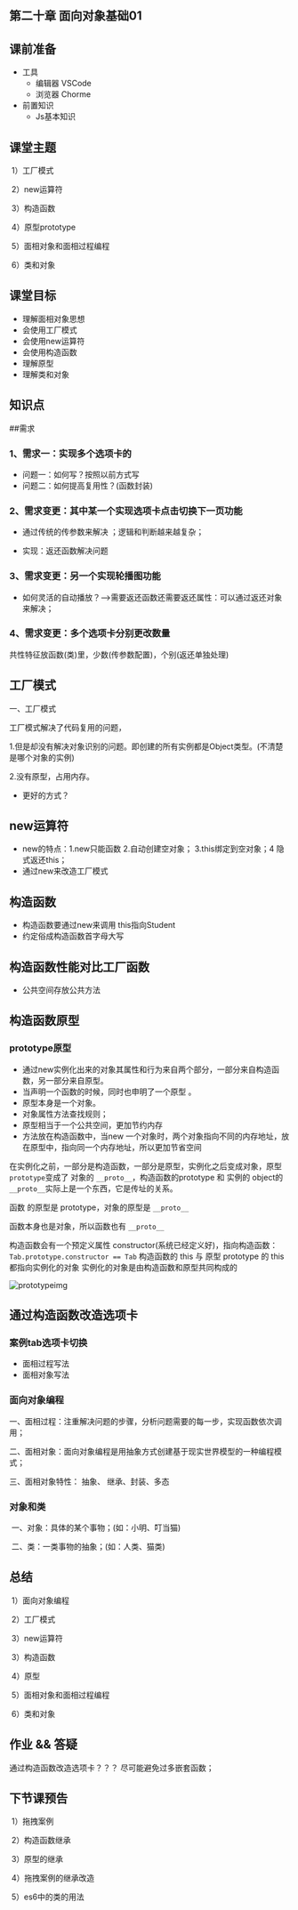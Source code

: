 ##	第二十章 面向对象基础01



## 课前准备

- 工具
  - 编辑器 VSCode
  - 浏览器 Chorme
- 前置知识
  - Js基本知识

## 课堂主题

​	1）工厂模式

​	2）new运算符

​	3）构造函数

​	4）原型prototype

​	5）面相对象和面相过程编程

​	6）类和对象

## 课堂目标

- 理解面相对象思想
- 会使用工厂模式
- 会使用new运算符
- 会使用构造函数
- 理解原型
- 理解类和对象



## 知识点

##需求

### 1、需求一：实现多个选项卡的

- 问题一：如何写？按照以前方式写
- 问题二：如何提高复用性？(函数封装)

### 2、需求变更：其中某一个实现选项卡点击切换下一页功能

- 通过传统的传参数来解决 ；逻辑和判断越来越复杂；

- 实现：返还函数解决问题

### 3、需求变更：另一个实现轮播图功能

- 如何灵活的自动播放？—>需要返还函数还需要返还属性：可以通过返还对象来解决；

### 4、需求变更：多个选项卡分别更改数量



共性特征放函数(类)里，少数(传参数配置)，个别(返还单独处理)



## 工厂模式

一、工厂模式

工厂模式解决了代码复用的问题，

1.但是却没有解决对象识别的问题。即创建的所有实例都是Object类型。(不清楚是哪个对象的实例)

2.没有原型，占用内存。

- 更好的方式？

## new运算符

- new的特点：1.new只能函数 2.自动创建空对象； 3.this绑定到空对象；4 隐式返还this；
- 通过new来改造工厂模式

## 构造函数

- 构造函数要通过new来调用 this指向Student
- 约定俗成构造函数首字母大写



## 构造函数性能对比工厂函数

- 公共空间存放公共方法

## 构造函数原型

### prototype原型

- 通过new实例化出来的对象其属性和行为来自两个部分，一部分来自构造函数，另一部分来自原型。
- 当声明一个函数的时候，同时也申明了一个原型 。
- 原型本身是一个对象。
- 对象属性方法查找规则；
- 原型相当于一个公共空间，更加节约内存
- 方法放在构造函数中，当new 一个对象时，两个对象指向不同的内存地址，放在原型中，指向同一个内存地址，所以更加节省空间



在实例化之前，一部分是构造函数，一部分是原型，实例化之后变成对象，原型`prototype`变成了 对象的 `__proto__`，构造函数的prototype 和 实例的 object的 `__proto__`实际上是一个东西，它是传址的关系。

函数 的原型是 prototype，对象的原型是 `__proto__`

函数本身也是对象，所以函数也有 `__proto__`

构造函数会有一个预定义属性 constructor(系统已经定义好)，指向构造函数：`Tab.prototype.constructor == Tab`
构造函数的 this 与 原型 prototype 的 this 都指向实例化的对象
实例化的对象是由构造函数和原型共同构成的

![prototypeimg](F:\kaikeba_content\kaikeba_practice\21-面向对象\assets\prototypeimg.png)



## 通过构造函数改造选项卡

### 案例tab选项卡切换

- 面相过程写法
- 面相对象写法



### 面向对象编程

 一、面相过程：注重解决问题的步骤，分析问题需要的每一步，实现函数依次调用；

 二、面相对象：面向对象编程是用抽象方式创建基于现实世界模型的一种编程模式；

三、面相对象特性： 抽象、 继承、封装、多态

### 对象和类

​	一、对象：具体的某个事物；(如：小明、叮当猫)

​	二、类：一类事物的抽象；(如：人类、猫类)

## 总结

​ 1）面向对象编程

​	2）工厂模式

​	3）new运算符

​	3）构造函数

​	4）原型

​	5）面相对象和面相过程编程

​	6）类和对象



## 作业 && 答疑

通过构造函数改造选项卡？？？ 尽可能避免过多嵌套函数；

## 下节课预告

​	1）拖拽案例

​	2）构造函数继承

​	3）原型的继承

​	4）拖拽案例的继承改造

​	5）es6中的类的用法





